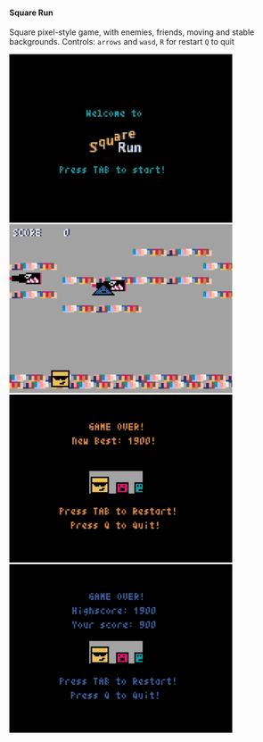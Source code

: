 #### Square Run<br />
Square pixel-style game, with enemies, friends, moving and stable backgrounds. Controls: `arrows` and `wasd`, `R` for restart `Q` to quit

<img src="/PyXel/Square_Run/pics/start_screen.gif" width="400"> <img src="/PyXel/Square_Run/pics/gameplay.gif" width="400">
<img src="/PyXel/Square_Run/pics/final1.gif" width="400"> <img src="/PyXel/Square_Run/pics/final2.gif" width="400">
